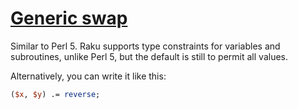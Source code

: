 [1]: https://rosettacode.org/wiki/Generic_swap

# [Generic swap][1]





Similar to Perl 5. Raku supports type constraints for variables and subroutines, unlike Perl 5, but the default is still to permit all values.



Alternatively, you can write it like this:

```perl
($x, $y) .= reverse;
```
